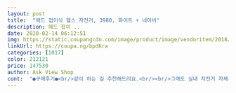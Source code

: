 ```yaml
---
layout: post 
title:  "헤드 접이식 헬스 자전거, 3980, 화이트 + 네이비" 
description: 헤드 접이 ..
date: 2020-02-14 06:12:51 
img: https://static.coupangcdn.com/image/product/image/vendoritem/2018/12/07/3824690410/66bfd757-f3f1-4ef6-b251-51a97fad88aa.jpg 
linkUrl: https://coupa.ng/bpdKra 
categories: [1017] 
color: 212121 
price: 147530 
author: Ask View Shop 
cont:  "●구매후기●<br/>같이 하는 걸 추천해드려요.<br/><br/>그래도 실내 자전거 자체는 너무 좋네요.<br/><br/>그래서 가족들은 헬스장은 다니는데<br/>그리고 as신청하려면 배송 온 포장박스를 버리지말고 보관하라는데 그 큰 박스를 어디다 놔둬야할지 참 난감... <br/><br/>급 작년 겨울부터 살이 찌기 시작해서 점점 찌는 중인데<br/>기존에 엑스바이크가 있었지만 옷걸이만 하는 관계로 고물상에 팔았는데 이번엔 굳은 결심을 하고 샀네요.<br/><br/>꼼꼼하게 잘 조립하려고 노력하느라 시간이 좀 걸렸네요.<br/><br/>너무 거울을 보니 모습이 그렇더라구요.<br/><br/>단점은 계기판 숫자가 그닥 정확하지않은 것 같다는... <br/><br/>따라해서 꼼꼼하게 하느라 1시간정도 설치시간이 걸렸어요.<br/><br/>또 높이 조절을 하면 안장이 평평해지지않고 뒤로 쏠리는 듯하여 엉덩이가 약간 아프네요.<br/><br/>매일매일 다녀야 할거 같아서 싸이클을 사고 싶었지만<br/>삼십분 탔는데 엄청 흘렸어요ㅋㅋㅋㅋㅋㅋㅋㅋㅋㅋㅋㅋ<br/>쉬엄쉬엄하느라 1시간정도 소요했고요.<br/><br/>아자아자!!! 다이어터 글구 체력 기르시는 모든 여러분 화이팅!!!!!<br/>여건이 안되서 못 사다가 이것저것 알아보다가<br/>여자혼자서 할수는 있는데 조금 오래걸리고 힘들어요ㅠㅠ<br/>열심히 탈려고 합니다!!!<br/>와셔 하나가 활몸통처럼 휘어있어야 하는데 곧게 평평하게 있어서 너트를 조이니까 본체를 파고들어 약간의 기스가 생겼다는... <br/><br/>요즘 나갈 수 없어서 운동 부족으로 살만 찌고 근육은 점차 사라지고 있어서 샀어요.<br/><br/>운동기구로서의 역할을 잘 하고 소음도 적어 다른 사람들에게 피해를 주지말아야 한다고 생각하는데 그 부분에서 만점입니다.<br/> 단점은 아주 소소해요.<br/><br/>운동하는데는 지장 없지만 어째튼 조립은 동영상으로~.<br/><br/>이번엔 붙박이로 놓지말고 열심히 운동해야겠어요.<br/><br/>이제 설치도 했고 집에 싸이클도 있으니깐 올해 가기전에<br/>조금 꼼꼼하게 하다보니깐 그렇게 걸리고 혼자하는 것보다<br/>조립하는데는 제가 설명서로는 못했고 그 조립동영상으로 보고<br/>지금 사용은 그냥그냥 하고 있지만 솔직히 동봉된 설명서로만 조립 어렵구요.<br/> 조립하다가 부품 맞지않아서 다시 새부품 요청해서 이틀 걸쳐 도착해서 등받이 완성했어요.<br/> 사진으로 보이는 곳 맞지않아 교환 한 것.<br/>조립은 설명서보다는 동영상을 보고 하는 것이 훨 편합니다.<br/> 사진 첨부했지만 동봉해 주신 나사 볼트 공구  하나는 제대로 기능 못합니다.<br/> 이것도 교환 할려다 힘들어서 그냥 대충 했어요.<br/> 그리고 사고나서 약간의 가격 할인으로 좀 짜증났어요.<br/> 큰 금액 차는 아니지만 이런저런 우여곡절 끝에  조립끝나고 보니 할인 떴어요.<br/> ㅠ<br/>책자보고 조립하는 건 좀 힘들것 같아요.<br/><br/>처음 물건이 도착해서 박스를 열었을 때는 내가 과연 조립할 수 있을까했는데 동영상을 보면서 조립하니 한결 쉽네요.<br/><br/>쿠팡이 저렴하고 무료배송이라 구매하게 되었습니다.<br/><br/>페달 밟을 때 소리가 거의 나지않아서 좋고 층간 소음도 문제없을 듯 합니다.<br/><br/>하고나니 땀도 엄청 흘리더라구요!!<br/>하고나서 싸이클을 타는데 1단계에서 8단계까지 있고<br/>한시간 걷는것보다 이렇게 싸이클 타는게 넘 좋은거 같아요!!<br/>헤드꺼가 가격대비 좋다고 들어서 여기저기 비교했는데<br/>흰색이라 깔끔하고 마무리도 이정도면 굳입니다.<br/><br/>" 
---
```

